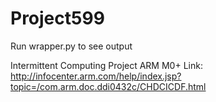 # Project599

Run wrapper.py to see output

Intermittent Computing Project
ARM M0+ Link:
http://infocenter.arm.com/help/index.jsp?topic=/com.arm.doc.ddi0432c/CHDCICDF.html

